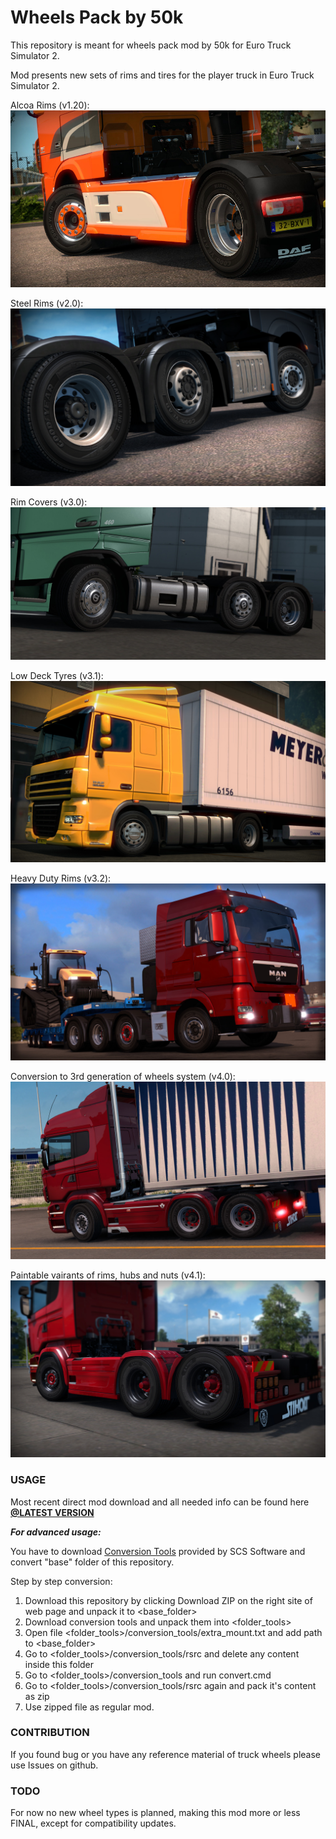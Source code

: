 # Wheels Pack by 50k

This repository is meant for wheels pack mod by 50k for Euro Truck Simulator 2.

Mod presents new sets of rims and tires for the player truck in Euro Truck Simulator 2.

Alcoa Rims (v1.20):
![](/preview/promo_120.jpg?raw=true "1.20 promo")

Steel Rims (v2.0):
![](/preview/promo_2_0.jpg?raw=true "2.0 promo")

Rim Covers (v3.0):
![](/preview/promo_3_0.jpg?raw=true "3.0 promo")

Low Deck Tyres (v3.1):
![](/preview/promo_3_1.jpg?raw=true "3.1 promo")

Heavy Duty Rims (v3.2):
![](/preview/promo_3_2_2.jpg?raw=true "3.2 second promo")

Conversion to 3rd generation of wheels system (v4.0):
![](/preview/promo_4_0_1.jpg?raw=true "4.0 second promo")

Paintable vairants of rims, hubs and nuts (v4.1):
![](/preview/promo_4_1.jpg?raw=true "4.1 promo")

### USAGE

Most recent direct mod download and all needed info can be found here 
**[@LATEST VERSION](../../releases/latest)**

***For advanced usage:***

You have to download [Conversion Tools](http://modding.scssoft.com/wiki/Documentation/Tools/Conversion_Tools) provided by SCS Software and convert "base" folder of this repository.

Step by step conversion:

1. Download this repository by clicking Download ZIP on the right site of web page and unpack it to \<base_folder>
2. Download conversion tools and unpack them into \<folder_tools>
3. Open file \<folder_tools>/conversion_tools/extra_mount.txt and add path to \<base_folder>
4. Go to \<folder_tools>/conversion_tools/rsrc and delete any content inside this folder
5. Go to \<folder_tools>/conversion_tools and run convert.cmd
6. Go to \<folder_tools>/conversion_tools/rsrc again and pack it's content as zip
7. Use zipped file as regular mod.


### CONTRIBUTION

If you found bug or you have any reference material of truck wheels please use Issues on github.


### TODO

For now no new wheel types is planned, making this mod more or less FINAL,
except for compatibility updates.
